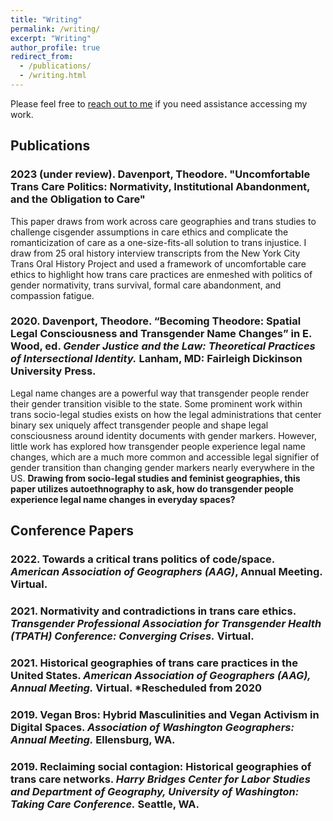 ```yaml
---
title: "Writing"
permalink: /writing/
excerpt: "Writing"
author_profile: true
redirect_from:
  - /publications/
  - /writing.html
---
```

Please feel free to [reach out to me](/contact) if you need assistance accessing my work.

## Publications
### 2023 (under review). Davenport, Theodore. "Uncomfortable Trans Care Politics: Normativity, Institutional Abandonment, and the Obligation to Care"
This paper draws from work across care geographies and trans studies to challenge cisgender assumptions in care ethics and complicate the romanticization of care as a one-size-fits-all solution to trans injustice. I draw from 25 oral history interview transcripts from the New York City Trans Oral History Project and used a framework of uncomfortable care ethics to highlight how trans care practices are enmeshed with politics of gender normativity, trans survival, formal care abandonment, and compassion fatigue.

### 2020. Davenport, Theodore. “Becoming Theodore: Spatial Legal Consciousness and Transgender Name Changes” in E. Wood, ed. _Gender Justice and the Law: Theoretical Practices of Intersectional Identity._ Lanham, MD: Fairleigh Dickinson University Press.
Legal name changes are a powerful way that transgender people render their gender transition visible to the state. Some prominent work within trans socio-legal studies exists on how the legal administrations that center binary sex uniquely affect transgender people and shape legal consciousness around identity documents with gender markers. However, little work has explored how transgender people experience legal name changes, which are a much more common and accessible legal signifier of gender transition than changing gender markers nearly everywhere in the US. <b>Drawing from socio-legal studies and feminist geographies, this paper utilizes autoethnography to ask, how do transgender people experience legal name changes in everyday spaces?</b>


## Conference Papers
### 2022. Towards a critical trans politics of code/space. _American Association of Geographers (AAG)_, Annual Meeting. Virtual.
### 2021. Normativity and contradictions in trans care ethics. _Transgender Professional Association for Transgender Health (TPATH) Conference: Converging Crises._ Virtual.
### 2021. Historical geographies of trans care practices in the United States. _American Association of Geographers (AAG), Annual Meeting._ Virtual. *Rescheduled from 2020
### 2019. Vegan Bros: Hybrid Masculinities and Vegan Activism in Digital Spaces. _Association of Washington Geographers: Annual Meeting._ Ellensburg, WA.
### 2019. Reclaiming social contagion: Historical geographies of trans care networks. _Harry Bridges Center for Labor Studies and Department of Geography, University of Washington: Taking Care Conference._ Seattle, WA.

